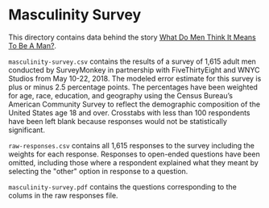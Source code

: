 # Masculinity Survey

This directory contains data behind the story [What Do Men Think It Means To Be A Man?](https://fivethirtyeight.com/features/what-do-men-think-it-means-to-be-a-man).

`masculinity-survey.csv` contains the results of a survey of 1,615 adult men conducted by SurveyMonkey in partnership with FiveThirtyEight and WNYC Studios from May 10-22, 2018. The modeled error estimate for this survey is plus or minus 2.5 percentage points. The percentages have been weighted for age, race, education, and geography using the Census Bureau’s American Community Survey to reflect the demographic composition of the United States age 18 and over. Crosstabs with less than 100 respondents have been left blank because responses would not be statistically significant.

`raw-responses.csv` contains all 1,615 responses to the survey including the weights for each response. Responses to open-ended questions have been omitted, including those where a respondent explained what they meant by selecting the "other" option in response to a question.

`masculinity-survey.pdf` contains the questions corresponding to the colums in the raw responses file.